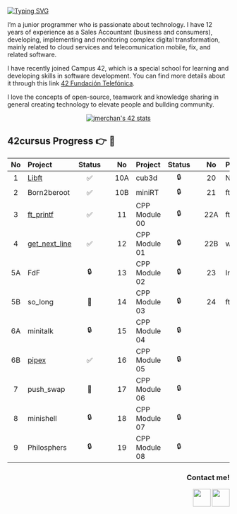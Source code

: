 <a href="https://git.io/typing-svg"><img src="https://readme-typing-svg.herokuapp.com?font=Fira+Code&weight=500&size=26&pause=500&color=000000&center=true&width=435&lines=Hi+there+%F0%9F%91%8B+I'm+Jessica" alt="Typing SVG" /></a>

I’m a junior programmer who is passionate about technology. I have 12 years of experience as a Sales Accountant (business
and consumers), developing, implementing and monitoring complex digital transformation, mainly related to cloud services and telecomunication
mobile, fix, and related software.

I have recently joined Campus 42, which is a special school for learning and developing skills in software development. You can find more details about it through this link [42 Fundación Telefónica](https://www.fundaciontelefonica.com/empleabilidad/campus-42/). 

I love the concepts of open-source, teamwork and knowledge sharing in general creating technology to elevate people and bullding community. 

<p align="center">
    <a href="../../../42-cursus">
      <img src="https://badge.mediaplus.ma/colorfulwaves/jmerchan?1337Badge=off&UM6P=off" alt="jmerchan's 42 stats" />
    </a>
</p>


## 42cursus Progress 👉 📂




| No  | Project                                     | Status |   | No  | Project                                   | Status |   | No  | Project                        | Status |
| :-: | :------------------------------------------ | :----: | - | :-: | :---------------------------------------- | :----: | - | :-: | :----------------------------- | :----: |
| 1   | [Libft](../../../libft-42cursus)            | ✅     |   | 10A | cub3d                                      | 🔒     |   | 20  | NetPractice                    | 🔒      |
| 2   | Born2beroot                                 | ✅     |   | 10B | miniRT                                     | 🔒     |   | 21  | ft_containers                  | 🔒      |
| 3   | [ft_printf](../../../ft_printf-42cursus)    | ✅     |   | 11  | CPP Module 00                              | 🔒     |   | 22A | ft_irc                         | 🔒      |
| 4   | [get_next_line](../../../get_next_line-42cursus)| ✅     |   | 12  | CPP Module 01                          | 🔒     |   | 22B | webserv                        | 🔒      |
| 5A  | FdF                                         | 🔒     |   | 13  | CPP Module 02                              | 🔒     |   | 23  | Inception                      | 🔒      |
| 5B  |  so_long                                    | 📝     |   | 14  | CPP Module 03                              | 🔒     |   | 24  | ft_transcendence               | 🔒      |
| 6A  |  minitalk                                   | 🔒     |   | 15  | CPP Module 04                              | 🔒     |   |     |                                |         |
| 6B  |  [pipex](../../../pipex-42cursus)           | ✅     |   | 16  | CPP Module 05                              | 🔒     |   |     |                                |         |
| 7   |  push_swap                                  | 📝     |   | 17  | CPP Module 06                              | 🔒     |   |     |                                |         |
| 8   |  minishell                                  | 🔒     |   | 18  | CPP Module 07                              | 🔒     |   |     |                                |         |
| 9   |  Philosphers                                | 🔒     |   | 19  | CPP Module 08                              | 🔒     |   |     |                       |        |


<h3><p align="right"> Contact me!</p></h3>

[<img src="https://user-images.githubusercontent.com/121127625/226583635-92749b76-e3ba-49f8-8dd4-091c3c1367c7.png" width="40" height="40" align = right></img>](https://www.linkedin.com/in/jessica-merchan-cantero/)
[<img src="https://user-images.githubusercontent.com/121127625/226584389-2e19928e-40c9-4980-b934-d37ded697b59.png" width="40" height="40" align = right></img>](mailto:jesmercan@gmail.com)


